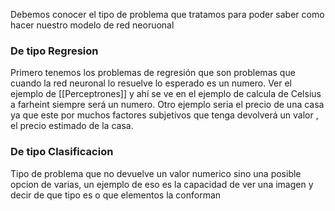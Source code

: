 Debemos conocer el tipo de problema que tratamos para poder saber como hacer nuestro modelo de red neoruonal

### De tipo Regresion

Primero tenemos los problemas de regresión que son problemas que cuando la red neuronal lo resuelve lo esperado es un numero. Ver el ejemplo de [[Perceptrones]] y ahí se ve en el ejemplo de calcula de Celsius a farheint siempre será un numero. Otro ejemplo seria el precio de una casa ya que este por muchos factores subjetivos que tenga devolverá un valor , el precio estimado de la casa.

### De tipo Clasificacion

Tipo de problema que no devuelve un valor numerico sino una posible opcion de varias, un ejemplo de eso es la capacidad de ver una imagen y decir de que tipo es o que elementos la conforman



